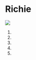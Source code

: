 # Richie

 <body>
 
 <div id="media">
    <img src="https://78.media.tumblr.com/37a66fdcddcb310cb42fac867ca56a38/tumblr_pd7tj0g44P1xchmeyo2_1280.png" />
  </div>
  
  <ol>
  <li> </li>
   <li> </li>
    <li> </li>
     <li> </li>
      <li> </li>
  
  </ol>
  

 
  
  </body>
